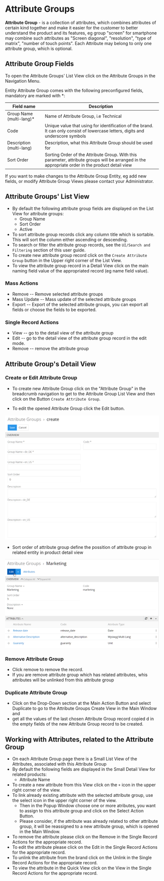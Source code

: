 # Attribute Groups

**Attribute Group** - is a collection of attributes, which combines attributes of certain kind together and make it easier for the customer to better understand the product and its features, eg  group "screen" for smartphone may combine such attributes as "Screen diagonal", "resolution", "type of matrix", "number of touch points". Each Attribute may belong to only one attribute group, which is optional.

## Attribute Group Fields

To open the Attribute Groups' List View click on the Attribute Groups in the Navigation Menu.

Entity Attribute Group comes with the following preconfigured fields, mandatory are marked with *:

| Field name               | Description                                                  |
| ------------------------ | ------------------------------------------------------------ |
| Group Name (multi-lang)* | Name of Attribute Group, i.e Technical                       |
| Code                     | Unique value that using for identification of the brand. It can only consist of lowercase letters, digits and underscore symbols |
| Description (multi-lang) | Description, what this Attribute Group should be used for    |
| Sort Order               | Sorting Order of the Attribute Group. With this parameter, attribute groups will be arranged in the appropriate order in the product detail view |

If you want to make changes to the Attribute Group Entity, eg add new fields, or modify Attribute Group Views please contact your Administrator.

## Attribute Groups' List View

- By default the following attribute group fields are displayed on the List View for attribute groups:
  - Group Name
  - Sort Order
  - Active 
- To sort attribute group records click any column title which is sortable. This will sort the column either ascending or descending. 
- To search or filter the attribute group records, see the `UI/Search and Filtering` section of this user guide.
- To create new attribute group record click on the `Create Attribute Group` button in the Upper right corner of the List View.
- To view the attribute group record in a Detail View click on the main naming field value of the appropriated record (eg name field value).

### Mass Actions

- Remove --  Remove selected attribute groups
- Mass Update --  Mass update of the selected attribute groups
- Export -- Export of the selected attribute groups, you can export all fields or choose the fields to be exported.

### Single Record Actions

- View -- go to the detail view of the attribute group
- Edit -- go to the detail view of the attribute group record in the edit mode.
- Remove -- remove the attribute group

## Attribute Group's Detail View

### Create or Edit Attribute Group

- To create new Attribute Group click on the "Attribute Group" in the breadcrumb navigation to get to the Attribute Group List View and then click on the Button `Create Attribute Group`.

- To edit the opened Attribute Group click the Edit button.

![Attribute Groups Create](../../_assets/Attribute-Groups-Create.png)

- Sort order of attribute group define the possition of attribute group in related entity in product detail view 

![Attribute-Groups-Edit](../../_assets/Attribute-Groups-Edit.png)


### Remove Attribute Group

- Click remove to remove the record.
- If you are remove attribute group which has related attributes, whis attributes will be unlinked from this attribute group

### Duplicate Attribute Group

- Click on the Drop-Down section at the Main Action Button and select Duplicate to go to the Attribute Groups Create View in the Main Window and 
- get all the values of the last chosen Attribute Group record copied d in the empty fields of the new Attribute Group record to be created.

## Working with Attributes, related to the Attribute Group

- On each Attribute Group page there is a Small List View of the Attributes, associated with this Attribute Group
- By default the following fields are displayed in the Small Detail View for related products:
  - Attribute Name
- To create a new attribute from this View сlick on the `+` icon in the upper right corner of the view.
- To link already existing attribute with the selected attribute group, use the select icon in the upper right corner of the view. 
  - Then in the Popup Window choose one or more atributes, you want to assign to this attribute group and click on the Select Action Button. 
  - Please consider, if the attribute was already related to other attribute group, it will be reassigned to a new attribute group, which is opened in the Main Window.
- To remove the attribute please click on the Remove in the Single Record Actions for the appropriate record.
- To edit the attribute please click on the Edit in the Single Record Actions for the appropriate record.
- To unlink the attribute from the brand click on the Unlink in the Single Record Actions for the appropriate record.
- To view the attribute in the Quick View click on the View in the Single Record Actions for the appropriate record.

